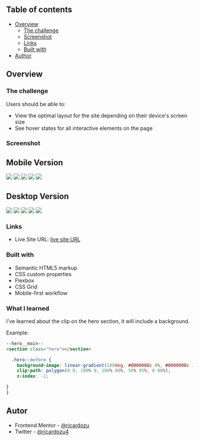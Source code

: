 ## Table of contents

- [Overview](#overview)
  - [The challenge](#the-challenge)
  - [Screenshot](#screenshot)
  - [Links](#links)
  - [Built with](#built-with)
- [Author](#author)


## Overview

### The challenge

Users should be able to:

- View the optimal layout for the site depending on their device's screen size
- See hover states for all interactive elements on the page

### Screenshot

 <h2>Mobile Version</h2>

![](https://i.postimg.cc/qvBc41cL/mobile.png)
![](https://i.postimg.cc/0jdmqSbF/mobile-1.png)
![](https://i.postimg.cc/XYD534Yj/mobile-2.png)
![](https://i.postimg.cc/s2QhgqMp/mobile-3.png)
![](https://i.postimg.cc/fyK3PhPh/mobile-4.png)


<h2>Desktop Version</h2>

![](https://i.postimg.cc/85gjP5QS/mobile-7.png)
![](https://i.postimg.cc/05fbPPVT/mobile-8.png)
![](https://i.postimg.cc/FRvHXB3F/mobile-9.png)
![](https://i.postimg.cc/X7PNYJdz/mobile-10.png)
![](https://i.postimg.cc/0Q9PBJ1b/mobile-11.png)

### Links

- Live Site URL: [live site URL](https://candingpage.web.app/)


### Built with

- Semantic HTML5 markup
- CSS custom properties
- Flexbox
- CSS Grid
- Mobile-first workflow


### What I learned

I've learned about the clip on the hero section, it will include a background.

Example:

```html
--hero__main--
<section class="hero"></section>
```

```css
  .hero::before {
    background-image: linear-gradient(180deg, #0000008c 0%, #0000008c 100%), url("/firstLandinPage/assets/img/computer.jpg");
    clip-path: polygon(0 0, 100% 0, 100% 80%, 50% 95%, 0 80%);
    z-index: -1;

}
}
```

## Autor
- Frontend Mentor - [@ricardozu](https://www.frontendmentor.io/profile/ricardozu)
- Twitter - [@ricardozu4](https://www.twitter.com/ricardozu4)